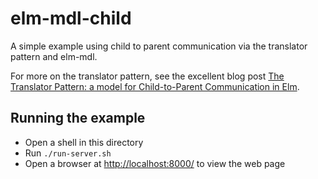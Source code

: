 # elm-mdl-child

A simple example using child to parent communication via the translator pattern and elm-mdl.

For more on the translator pattern, see the excellent blog post [The Translator Pattern: a model for Child-to-Parent Communication in Elm](https://medium.com/@alex.lew/the-translator-pattern-a-model-for-child-to-parent-communication-in-elm-f4bfaa1d3f98).

## Running the example

- Open a shell in this directory
- Run `./run-server.sh`
- Open a browser at <http://localhost:8000/> to view the web page
